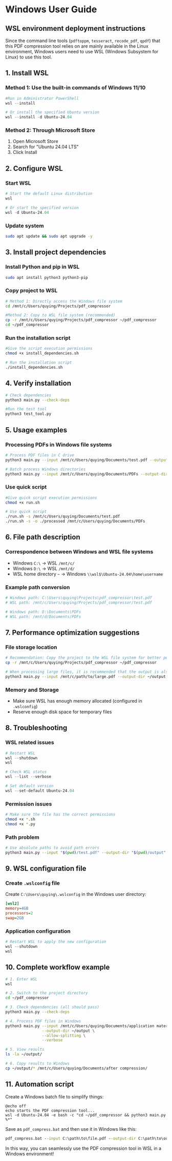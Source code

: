 # Windows User Guide

## WSL environment deployment instructions

Since the command line tools (`pdftoppm`, `tesseract`, `recode_pdf`, `qpdf`) that this PDF compression tool relies on are mainly available in the Linux environment, Windows users need to use WSL (Windows Subsystem for Linux) to use this tool.

## 1. Install WSL

### Method 1: Use the built-in commands of Windows 11/10
```powershell
#Run in Administrator PowerShell
wsl --install

# Or install the specified Ubuntu version
wsl --install -d Ubuntu-24.04
```

### Method 2: Through Microsoft Store
1. Open Microsoft Store
2. Search for "Ubuntu 24.04 LTS"
3. Click Install

## 2. Configure WSL

### Start WSL
```powershell
# Start the default Linux distribution
wsl

# Or start the specified version
wsl -d Ubuntu-24.04
```

### Update system
```bash
sudo apt update && sudo apt upgrade -y
```

## 3. Install project dependencies

### Install Python and pip in WSL
```bash
sudo apt install python3 python3-pip
```

### Copy project to WSL
```bash
# Method 1: Directly access the Windows file system
cd /mnt/c/Users/quying/Projects/pdf_compressor

#Method 2: Copy to WSL file system (recommended)
cp -r /mnt/c/Users/quying/Projects/pdf_compressor ~/pdf_compressor
cd ~/pdf_compressor
```

### Run the installation script
```bash
#Give the script execution permissions
chmod +x install_dependencies.sh

# Run the installation script
./install_dependencies.sh
```

## 4. Verify installation

```bash
# Check dependencies
python3 main.py --check-deps

#Run the test tool
python3 test_tool.py
```

## 5. Usage examples

### Processing PDFs in Windows file systems
```bash
# Process PDF files in C drive
python3 main.py --input /mnt/c/Users/quying/Documents/test.pdf --output-dir ./output --allow-splitting

# Batch process Windows directories
python3 main.py --input /mnt/c/Users/quying/Documents/PDFs --output-dir ./processed --allow-splitting
```

### Use quick script
```bash
#Give quick script execution permissions
chmod +x run.sh

# Use quick script
./run.sh -s /mnt/c/Users/quying/Documents/test.pdf
./run.sh -s -o ./processed /mnt/c/Users/quying/Documents/PDFs
```

## 6. File path description

### Correspondence between Windows and WSL file systems
- Windows `C:\` → WSL `/mnt/c/`
- Windows `D:\` → WSL `/mnt/d/`
- WSL home directory `~` → Windows `\\wsl$\Ubuntu-24.04\home\username`

### Example path conversion
```bash
# Windows path: C:\Users\quying\Projects\pdf_compressor\test.pdf
# WSL path: /mnt/c/Users/quying/Projects/pdf_compressor/test.pdf

# Windows path: D:\Documents\PDFs
# WSL path: /mnt/d/Documents/PDFs
```

## 7. Performance optimization suggestions

### File storage location
```bash
# Recommendation: Copy the project to the WSL file system for better performance
cp -r /mnt/c/Users/quying/Projects/pdf_compressor ~/pdf_compressor

# When processing large files, it is recommended that the output is also in the WSL file system
python3 main.py --input /mnt/c/path/to/large.pdf --output-dir ~/output --allow-splitting
```

### Memory and Storage
- Make sure WSL has enough memory allocated (configured in `.wslconfig`)
- Reserve enough disk space for temporary files

## 8. Troubleshooting

### WSL related issues
```powershell
# Restart WSL
wsl --shutdown
wsl

# Check WSL status
wsl --list --verbose

# Set default version
wsl --set-default Ubuntu-24.04
```

### Permission issues
```bash
# Make sure the file has the correct permissions
chmod +x *.sh
chmod +x *.py
```

### Path problem
```bash
# Use absolute paths to avoid path errors
python3 main.py --input "$(pwd)/test.pdf" --output-dir "$(pwd)/output"
```

## 9. WSL configuration file

### Create `.wslconfig` file
Create `C:\Users\quying\.wslconfig` in the Windows user directory:

```ini
[wsl2]
memory=4GB
processors=2
swap=2GB
```

### Application configuration
```powershell
# Restart WSL to apply the new configuration
wsl --shutdown
wsl
```

## 10. Complete workflow example

```bash
# 1. Enter WSL
wsl

# 2. Switch to the project directory
cd ~/pdf_compressor

# 3. Check dependencies (all should pass)
python3 main.py --check-deps

# 4. Process PDF files in Windows
python3 main.py --input /mnt/c/Users/quying/Documents/application materials.pdf \
                --output-dir ~/output \
                --allow-splitting \
                --verbose

# 5. View results
ls -la ~/output/

# 6. Copy results to Windows
cp ~/output/* /mnt/c/Users/quying/Documents/after compression/
```

## 11. Automation script

Create a Windows batch file to simplify things:

```batch
@echo off
echo starts the PDF compression tool...
wsl -d Ubuntu-24.04 -e bash -c "cd ~/pdf_compressor && python3 main.py %*"
```

Save as `pdf_compress.bat` and then use it in Windows like this:
```cmd
pdf_compress.bat --input C:\path\to\file.pdf --output-dir C:\path\to\output --allow-splitting
```

In this way, you can seamlessly use the PDF compression tool in WSL in a Windows environment!